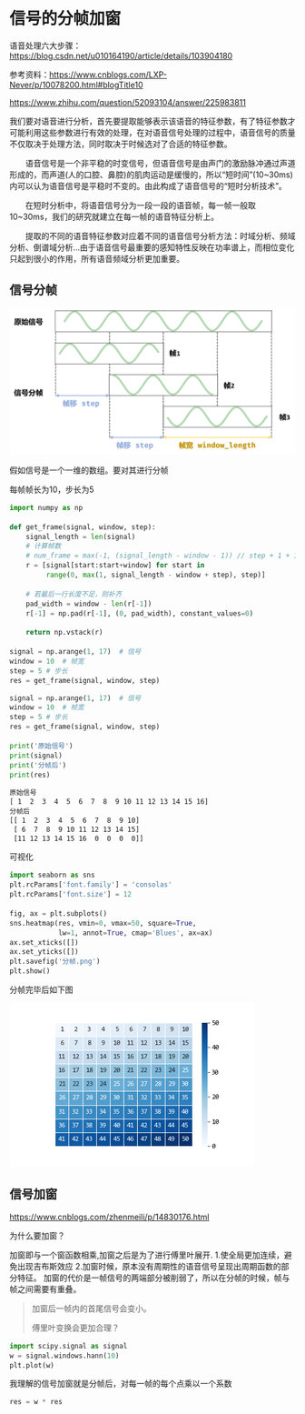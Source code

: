 # 信号的分帧加窗

语音处理六大步骤：https://blog.csdn.net/u010164190/article/details/103904180

参考资料：https://www.cnblogs.com/LXP-Never/p/10078200.html#blogTitle10

https://www.zhihu.com/question/52093104/answer/225983811

​	我们要对语音进行分析，首先要提取能够表示该语音的特征参数，有了特征参数才可能利用这些参数进行有效的处理，在对语音信号处理的过程中，语音信号的质量不仅取决于处理方法，同时取决于时候选对了合适的特征参数。

　　语音信号是一个非平稳的时变信号，但语音信号是由声门的激励脉冲通过声道形成的，而声道(人的口腔、鼻腔)的肌肉运动是缓慢的，所以“短时间”(10~30ms)内可以认为语音信号是平稳时不变的。由此构成了语音信号的“短时分析技术”。

　　在短时分析中，将语音信号分为一段一段的语音帧，每一帧一般取10~30ms，我们的研究就建立在每一帧的语音特征分析上。

　　提取的不同的语音特征参数对应着不同的语音信号分析方法：时域分析、频域分析、倒谱域分析...由于语音信号最重要的感知特性反映在功率谱上，而相位变化只起到很小的作用，所有语音频域分析更加重要。

## 信号分帧

![](./images/信号分帧.png)

假如信号是一个一维的数组。要对其进行分帧

每帧帧长为10，步长为5

```python
import numpy as np

def get_frame(signal, window, step):
    signal_length = len(signal)
    # 计算帧数
    # num_frame = max(-1, (signal_length - window - 1)) // step + 1 + 1
    r = [signal[start:start+window] for start in 
         range(0, max(1, signal_length - window + step), step)]
    
    # 若最后一行长度不足，则补齐
    pad_width = window - len(r[-1])
    r[-1] = np.pad(r[-1], (0, pad_width), constant_values=0)
    
    return np.vstack(r)

signal = np.arange(1, 17)  # 信号
window = 10  # 帧宽
step = 5 # 步长
res = get_frame(signal, window, step)
```



```python
signal = np.arange(1, 17)  # 信号
window = 10  # 帧宽
step = 5 # 步长
res = get_frame(signal, window, step)

print('原始信号')
print(signal)
print('分帧后')
print(res)
```

```
原始信号
[ 1  2  3  4  5  6  7  8  9 10 11 12 13 14 15 16]
分帧后
[[ 1  2  3  4  5  6  7  8  9 10]
 [ 6  7  8  9 10 11 12 13 14 15]
 [11 12 13 14 15 16  0  0  0  0]]
```



可视化

```python
import seaborn as sns
plt.rcParams['font.family'] = 'consolas'
plt.rcParams['font.size'] = 12

fig, ax = plt.subplots()
sns.heatmap(res, vmin=0, vmax=50, square=True, 
            lw=1, annot=True, cmap='Blues', ax=ax)
ax.set_xticks([])
ax.set_yticks([])
plt.savefig('分帧.png')
plt.show()
```



分帧完毕后如下图

![分帧](images/分帧.png)

## 信号加窗

https://www.cnblogs.com/zhenmeili/p/14830176.html	

为什么要加窗？

加窗即与一个窗函数相乘,加窗之后是为了进行傅里叶展开.
 1.使全局更加连续，避免出现吉布斯效应
 2.加窗时候，原本没有周期性的语音信号呈现出周期函数的部分特征。
 加窗的代价是一帧信号的两端部分被削弱了，所以在分帧的时候，帧与帧之间需要有重叠。

> 加窗后一帧内的首尾信号会变小。
>
> 傅里叶变换会更加合理？

```python
import scipy.signal as signal
w = signal.windows.hann(10)
plt.plot(w)
```

我理解的信号加窗就是分帧后，对每一帧的每个点乘以一个系数

```python
res = w * res
```

